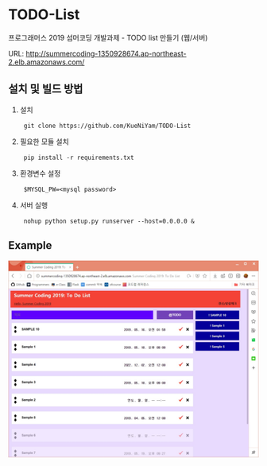 # TODO-List
프로그래머스 2019 섬머코딩 개발과제 - TODO list 만들기 (웹/서버)

URL: http://summercoding-1350928674.ap-northeast-2.elb.amazonaws.com/

## 설치 및 빌드 방법

1. 설치

        git clone https://github.com/KueNiYam/TODO-List
        
2. 필요한 모듈 설치

        pip install -r requirements.txt
        
3. 환경변수 설정

        $MYSQL_PW=<mysql password>
        
4. 서버 실행

        nohup python setup.py runserver --host=0.0.0.0 &
    
## Example

![Example](example.jpg)
